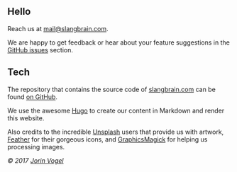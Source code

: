 ## Hello

Reach us at [mail@slangbrain.com](mailto:mail@slangbrain.com).

We are happy to get feedback or hear about your feature suggestions in the [GitHub issues](https://github.com/qvl/slangbrain.com/issues) section.


## Tech

The repository that contains the source code of [slangbrain.com](https://slangbrain.com) can be found [on GitHub](https://github.com/qvl/slangbrain.com).

We use the awesome [Hugo](https://gohugo.io/) to create our content in Markdown and render this website.

Also credits to the incredible [Unsplash](https://unsplash.com/collections/1135796/slangbrain) users that provide us with artwork, [Feather](https://feathericons.com/) for their gorgeous icons,
and [GraphicsMagick](http://www.graphicsmagick.org/) for helping us processing images.


*© 2017 [Jorin Vogel](https://jorin.me)*
